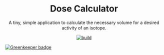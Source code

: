 <h1 align="center">Dose Calculator</h1>

<p align="center">
  A tiny, simple application to calculate the necessary volume for a desired activity of an isotope.
</p>

<p align="center">
  <a href="https://circleci.com/gh/dgdavid/dose-calculator"><img src="https://circleci.com/gh/dgdavid/dose-calculator.svg?style=shield" alt="build"></a>
</p>


[![Greenkeeper badge](https://badges.greenkeeper.io/dgdavid/dose-calculator.svg)](https://greenkeeper.io/)